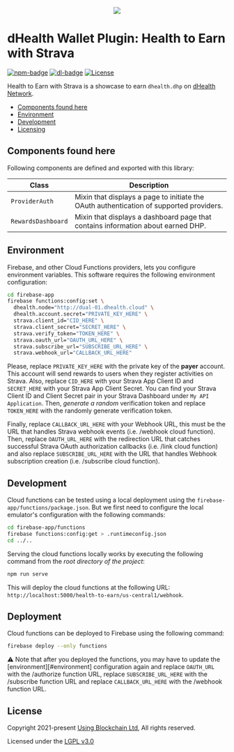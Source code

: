 
<p align="center"><img src="https://dhealth.network/wp-content/uploads/2021/01/dHealth-Network-Logo-color-change.png"></p>

# dHealth Wallet Plugin: Health to Earn with Strava

[![npm-badge][npm-badge]][npm-url]
[![dl-badge][dl-badge]][npm-url]
[![License](https://img.shields.io/badge/License-LGPL%203.0%20only-blue.svg)](https://opensource.org/licenses/LGPL-3.0)

Health to Earn with Strava is a showcase to earn `dhealth.dhp` on [dHealth Network][parent-url].

- [Components found here](#components-found-here)
- [Environment](#environment)
- [Development](#development)
- [Licensing](#license)

## Components found here

Following components are defined and exported with this library:

| Class | Description |
| --- | --- |
| `ProviderAuth` | Mixin that displays a page to initiate the OAuth authentication of supported providers. |
| `RewardsDashboard` | Mixin that displays a dashboard page that contains information about earned DHP. |

## Environment

Firebase, and other Cloud Functions providers, lets you configure environment variables. This software requires the following environment configuration:

```bash
cd firebase-app
firebase functions:config:set \
  dhealth.node="http://dual-01.dhealth.cloud" \
  dhealth.account.secret="PRIVATE_KEY_HERE" \
  strava.client_id="CID_HERE" \
  strava.client_secret="SECRET_HERE" \
  strava.verify_token="TOKEN_HERE" \
  strava.oauth_url="OAUTH_URL_HERE" \
  strava.subscribe_url="SUBSCRIBE_URL_HERE" \
  strava.webhook_url="CALLBACK_URL_HERE"
```

Please, replace `PRIVATE_KEY_HERE` with the private key of the **payer** account. This account will send rewards to users when they register activities on Strava. Also, replace `CID_HERE` with your Strava App Client ID and `SECRET_HERE` with your Strava App Client Secret. You can find your Strava Client ID and Client Secret pair in your Strava Dashboard under `My API Application`. Then, *generate a random* verification token and replace `TOKEN_HERE` with the randomly generate verification token.

Finally, replace `CALLBACK_URL_HERE` with your Webhook URL, this must be the URL that handles Strava webhook events (i.e. /webhook cloud function). Then, replace `OAUTH_URL_HERE` with the redirection URL that catches successful Strava OAuth authorization callbacks (i.e. /link cloud function) and also replace `SUBSCRIBE_URL_HERE` with the URL that handles Webhook subscription creation (i.e. /subscribe cloud function).

## Development

Cloud functions can be tested using a local deployment using the `firebase-app/functions/package.json`. But we first need to configure the local emulator's configuration with the following commands:

```bash
cd firebase-app/functions
firebase functions:config:get > .runtimeconfig.json
cd ../..
```

Serving the cloud functions locally works by executing the following command from the *root directory of the project*:

```bash
npm run serve
```

This will deploy the cloud functions at the following URL: `http://localhost:5000/health-to-earn/us-central1/webhook`.

## Deployment

Cloud functions can be deployed to Firebase using the following command: 

```bash
firebase deploy --only functions
```

:warning: Note that after you deployed the functions, you may have to update the [environment][#environment] configuration again and replace `OAUTH_URL` with the /authorize function URL, replace `SUBSCRIBE_URL_HERE` with the /subscribe function URL and replace `CALLBACK_URL_HERE` with the /webhook function URL.

## License

Copyright 2021-present [Using Blockchain Ltd][ref-ltd], All rights reserved.

Licensed under the [LGPL v3.0](LICENSE)

[ref-ltd]: https://using-blockchain.org
[parent-url]: https://dhealth.network
[npm-url]: https://www.npmjs.com/package/@dhealth/plugin-health-to-earn-strava
[npm-badge]: https://img.shields.io/npm/v/@dhealth/plugin-health-to-earn-strava
[dl-badge]: https://img.shields.io/npm/dt/@dhealth/plugin-health-to-earn-strava
